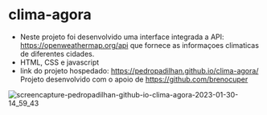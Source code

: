# clima-agora
- Neste projeto foi desenvolvido uma interface integrada a API: https://openweathermap.org/api que fornece as informaçoes climaticas de diferentes cidades.
- HTML, CSS e javascript
- link do projeto hospedado: https://pedropadilhan.github.io/clima-agora/
Projeto desenvolvido com o apoio de https://github.com/brenocuper

![screencapture-pedropadilhan-github-io-clima-agora-2023-01-30-14_59_43](https://user-images.githubusercontent.com/89949855/215588117-edc162c1-8657-4fcb-b1b2-b2442abfc1e5.png)
